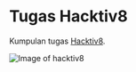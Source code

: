 # Tugas Hacktiv8

Kumpulan tugas [Hacktiv8](hacktiv8.com).

![Image of hacktiv8](https://github.com/hacktiv8/phase-0-activities/blob/master/assets/banner.png?raw=true)
